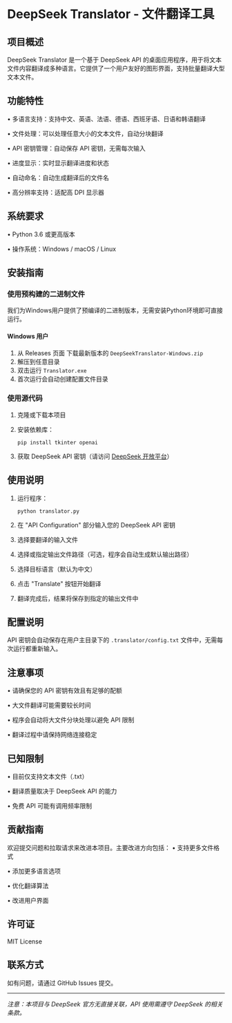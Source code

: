 # DeepSeek Translator - 文件翻译工具

## 项目概述

DeepSeek Translator 是一个基于 DeepSeek API 的桌面应用程序，用于将文本文件内容翻译成多种语言。它提供了一个用户友好的图形界面，支持批量翻译大型文本文件。

## 功能特性

• 多语言支持：支持中文、英语、法语、德语、西班牙语、日语和韩语翻译

• 文件处理：可以处理任意大小的文本文件，自动分块翻译

• API 密钥管理：自动保存 API 密钥，无需每次输入

• 进度显示：实时显示翻译进度和状态

• 自动命名：自动生成翻译后的文件名

• 高分辨率支持：适配高 DPI 显示器

## 系统要求

• Python 3.6 或更高版本

• 操作系统：Windows / macOS / Linux

## 安装指南

### 使用预构建的二进制文件

我们为Windows用户提供了预编译的二进制版本，无需安装Python环境即可直接运行。

#### Windows 用户

1. 从 Releases 页面 下载最新版本的 `DeepSeekTranslator-Windows.zip`
2. 解压到任意目录
3. 双击运行 `Translator.exe`
4. 首次运行会自动创建配置文件目录



### 使用源代码

1. 克隆或下载本项目

2. 安装依赖库：

   ```
   pip install tkinter openai
   ```

3. 获取 DeepSeek API 密钥（请访问 [DeepSeek 开放平台](https://platform.deepseek.com/)）

## 使用说明

1. 运行程序：

   ```
   python translator.py
   ```

2. 在 "API Configuration" 部分输入您的 DeepSeek API 密钥

3. 选择要翻译的输入文件

4. 选择或指定输出文件路径（可选，程序会自动生成默认输出路径）

5. 选择目标语言（默认为中文）

6. 点击 "Translate" 按钮开始翻译

7. 翻译完成后，结果将保存到指定的输出文件中

## 配置说明

API 密钥会自动保存在用户主目录下的 `.translator/config.txt` 文件中，无需每次运行都重新输入。

## 注意事项

• 请确保您的 API 密钥有效且有足够的配额

• 大文件翻译可能需要较长时间

• 程序会自动将大文件分块处理以避免 API 限制

• 翻译过程中请保持网络连接稳定

## 已知限制

• 目前仅支持文本文件（.txt）

• 翻译质量取决于 DeepSeek API 的能力

• 免费 API 可能有调用频率限制

## 贡献指南

欢迎提交问题和拉取请求来改进本项目。主要改进方向包括：
• 支持更多文件格式

• 添加更多语言选项

• 优化翻译算法

• 改进用户界面

## 许可证

MIT License

## 联系方式

如有问题，请通过 GitHub Issues 提交。

---

*注意：本项目与 DeepSeek 官方无直接关联，API 使用需遵守 DeepSeek 的相关条款。*
